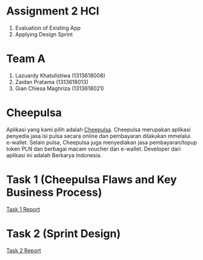 # Assignment 2 HCI
   1. Evaluation of Existing App
   2. Applying Design Sprint

# Team A
   1. Lazuardy Khatulistiwa (1313618008)
   2. Zaidan Pratama (1313618013)
   3. Gian Chiesa Maghriza (1313618021)

# Cheepulsa
Aplikasi yang kami pilih adalah [Cheepulsa](https://play.google.com/store/apps/details?id=com.cheepulsapro&hl=es_VE). Cheepulsa merupakan aplikasi penyedia jasa isi pulsa secara online dan pembayaran dilakukan mmelalui e-wallet. Selain pulsa, Cheepulsa juga menyediakan jasa pembayaran/topup token PLN dan berbagai macam voucher dan e-wallet. Developer dari aplikasi ini adalah Berkarya Indonesia. 

 # Task 1 (Cheepulsa Flaws and Key Business Process)
[Task 1 Report](Task_1_Report/README.md)

 # Task 2 (Sprint Design)
 [Task 2 Report](Task_2_Report/README.md)
